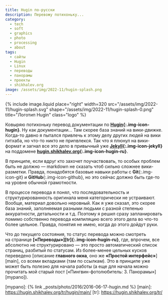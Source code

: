 ```yaml
---
title: Hugin по-русски
description: Перевожу потихоньку...
category:
  - tech
  - soft
  - graphics
  - photo
  - processing
  - about
tags:
  - сайты
  - Hugin
  - Linux
  - переводы
  - панорамы
  - проекты
  - shikhalev.org
image: /assets/img/2022-11/hugin-splash.png
---
```

{% include image.liquid place="right" width=320 src="/assets/img/2022-11/hugin-splash.svg" shape="/assets/img/2022-11/hugin-splash-0.png" title="Логотип Hugin" class="logo" %}

Ковыряю потихоньку перевод документации по **[Hu­gin][hugin]{:.img-icon-hugin}**. Ну как документации... Там скорее база знаний
на ви­ки-движке. Когда-то давно я пытался привлечь к это­му делу других людей на ви­ки гитхаба, но что-то никто не приnвлек­ся.
Так что я плюнул на ви­ки-формат и загнал все это дело в при­выч­ный уже **[Jekyll][jekyll]{:.img-icon-jekyll}** на под­до­ме­не
**[hugin.shikhalev.org][hugin-ru]{:.img-icon-hugin-ru}**.

В прин­ци­пе, если вдруг кто захочет поучаствовать, то особых проблем быть не долж­но — markdown не сказать чтоб сильно сложнее
вики-разметки. Прав­да, понадобятся базовые навыки работы с **Git**{:.img-icon-git} и **GitHub**{:.img-icon-github}, но это сейчас
должно быть где-то на уров­не обычной грамотности.

В процессе перевода я понял, что последовательность и структурированность оригинала меня категорически не ус­т­ра­и­ва­ют.
Вообще, материал довольно неровный. Как я уже сказал, это скорее база знаний, заполняемая разными людьми с раз­ной степенью
аккуратности, детальности и т.д. Поэтому я решил сразу запланировать помимо собственно перевода компиляцию всего этого дела
во что-то более цельное. Правда, понятия не имею, когда до это­го дойдут руки.

Что до текущего состояния, то статус перевода можно смотреть на странице **[«Переводы»][tr]{:.img-icon-hugin-ru}**, где, впрочем, все
абсолютно не струк­ту­ри­ро­ва­но — это просто автоматический список страниц, разбитый по ста­ту­сам. Из более-менее цельных кусков
переведено [описание **главного окна**, оно же **«Простой интерфейс»**][main], со все­ми вкладками (там по ссылкам). Это в прин­ци­пе
уже может быть полезно для на­ча­ла работы (а еще для начала можно прочитать мой старый пост [«Пингвин-фо­то­лю­би­тель: 3. Па­но­ра­мы»][mypano]).

[hugin-ru]: https://hugin.shikhalev.org
[hugin]: https://hugin.sourceforge.io/
[jekyll]: https://jekyllrb.com/
[mypano]: {% link _posts/photo/2016/2016-06-17-hugin.md %}
[main]: https://hugin.shikhalev.org/tr/hugin/main/
[tr]: https://hugin.shikhalev.org/tr/
